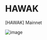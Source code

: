# HAWAK
[HAWAK] Mainnet

![image](https://user-images.githubusercontent.com/89214552/197572657-190a9508-2ddf-436f-b00a-97f638790027.png)
